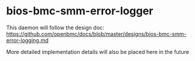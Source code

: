 # bios-bmc-smm-error-logger

This daemon will follow the design doc:
<https://github.com/openbmc/docs/blob/master/designs/bios-bmc-smm-error-logging.md>

More detailed implementation details will also be placed here in the future
